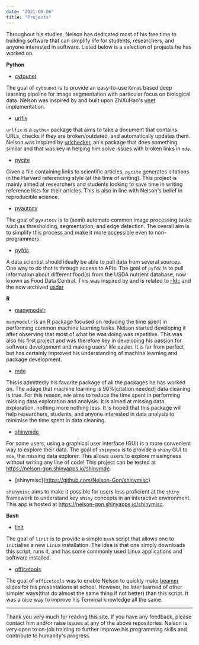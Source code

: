 ```yaml
---
date: "2021-09-06"
title: "Projects"
---
```


Throughout his studies, Nelson has dedicated most of his free time to building software that can simplify life for students, researchers, and anyone interested
in software. Listed below is a selection of projects he has worked on. 

**Python**

* [cytounet](https://nelson-gon.github.io/cytounet)

The goal of `cytounet` is to provide an easy-to-use `Keras` based deep learning pipeline for image segmentation with particular focus on biological data. Nelson was inspired by and built upon ZhiXuHao's [unet](https://github.com/zhixuhao/unet) implementation. 

* [urlfix](https://nelson-gon.github.io/urlfix/)

`urlfix` is a `python` package that aims to take a document that contains URLs,
checks if they are broken/outdated, and automatically updates them. Nelson was
inspired by [urlchecker](https://github.com/r-lib/urlchecker), an `R` package
that does something similar and that was key in helping him solve issues with
broken links in `mde`. 

* [pycite](https://nelson-gon.github.io/pycite)


Given a file containing links to scientific articles, `pycite` generates 
citations in the Harvard referencing style (at the time of writing). This project
is mainly aimed at researchers and students looking to save time in writing
reference lists for their articles. This is also in line with Nelson's belief in
reproducible science. 


* [pyautocv](https://nelson-gon.github.io/pyautocv)

The goal of `pyautocv` is to (semi) automate common image processing tasks such 
as thresholding, segmentation, and edge detection. The overall aim is to 
simplify this process and make it more accessible even to non-programmers. 


* [pyfdc](https://nelson-gon.github.io/pyfdc)

A data scientist should ideally be able to pull data from several sources. One way to do that is through access to APIs. The goal of `pyfdc` is to pull information about different food(s) from the USDA nutrient database, now known as Food Data Central. This was inspired by and is related to [rfdc](https://github.com/Nelson-Gon/rfdc) and the now archived [usdar](https://github.com/Nelson-Gon/usdar)


**R**

* [manymodelr](https://nelson-gon.github.io/manymodelr)

`manymodelr` is an R package focused on reducing the time spent in performing common machine learning tasks. Nelson started developing it after observing that most of what he was doing was repetitive. This was also his first project and was therefore key in developing his passion for software development and making users' life easier. It is far from perfect but has certainly improved his understanding of machine learning and package development.



* [mde](https://nelson-gon.github.io/mde)

This is admittedly his favorite package of all the packages he has worked on. The adage that machine learning is 90%[citation needed] data cleaning is true. For this reason, `mde` aims to reduce the time spent in performing missing data exploration and analysis. It is aimed at missing data exploration, nothing more nothing less. It is hoped that this package will help researchers, students, and anyone interested in data analysis to minimise the time spent in data cleaning. 


* [shinymde](https://github.com/Nelson-Gon/shinymde)


For some users, using a graphical user interface (GUI) is a more convenient way to explore their data. The goal of `shinymde` is to provide a `shiny` GUI to `mde`, the missing data explorer. This allows users to explore missingness without writing any line of code! This project can be tested at https://nelson-gon.shinyapps.io/shinymde. 


* [shinymisc]{https://github.com/Nelson-Gon/shinymisc}

`shinymisc` aims to make it possible for users less proficient at the `shiny` framework to understand key `shiny` concepts in an interactive environment. This app is hosted at https://nelson-gon.shinyapps.io/shinymisc. 



**Bash**



* [linit](https://github.com/Nelson-Gon/linit)

The goal of `linit` is to provide a simple `bash` script that allows one to `init`ialise a new `Lin`ux installation. The idea is that one simply downloads this script, runs it, and has some commonly used Linux applications and software installed.

* [officetools](https://github.com/Nelson-Gon/officetools)

The goal of `officetools` was to enable Nelson to quickly make [beamer](https://en.wikipedia.org/wiki/Beamer_(LaTeX)) slides for his presentations at school. However, he later learned of other simpler ways(that do almost the same thing if not better) than this script. It was a nice way to improve his Terminal knowledge all the same.



---

Thank you very much for reading this site. If you have any feedback, please contact him and/or raise issues at any of the above repositories. Nelson is very open to on-job training to further improve his programming skills and contribute to humanity's progress. 
